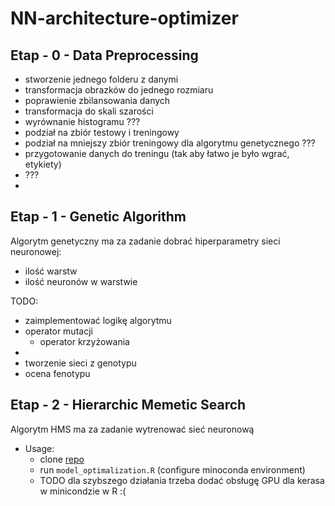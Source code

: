 # NN-architecture-optimizer

## Etap - 0 - Data Preprocessing
- stworzenie jednego folderu z danymi
- transformacja obrazków do jednego rozmiaru
- poprawienie zbilansowania danych
- transformacja do skali szarości
- wyrównanie histogramu ???
- podział na zbiór testowy i treningowy 
- podział na mniejszy zbiór treningowy dla algorytmu genetycznego ???
- przygotowanie danych do treningu (tak aby łatwo je było wgrać, etykiety)
- ???
- 
## Etap - 1 - Genetic Algorithm
Algorytm genetyczny ma za zadanie dobrać hiperparametry sieci neuronowej:  
- ilość warstw
- ilość neuronów w warstwie  

TODO:
- zaimplementować logikę algorytmu
- operator mutacji
  - operator krzyżowania
- 
- tworzenie sieci z genotypu
- ocena fenotypu

## Etap - 2 - Hierarchic Memetic Search
Algorytm HMS ma za zadanie wytrenować sieć neuronową
- Usage:
  -  clone [repo](https://github.com/WojtAcht/hms/tree/main)
  -  run `model_optimalization.R` (configure minoconda environment)
  -  TODO dla szybszego działania trzeba dodać obsługę GPU dla kerasa w minicondzie w R :(

